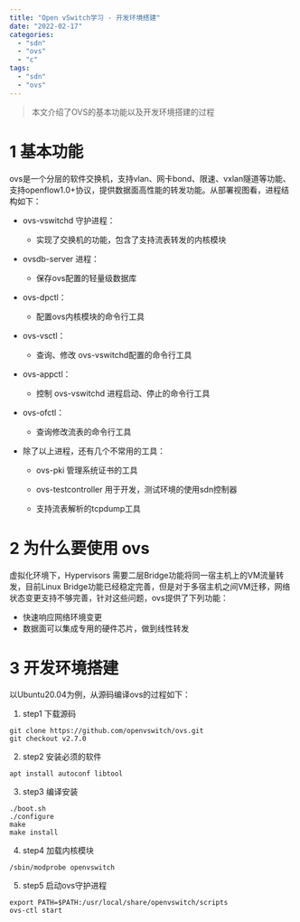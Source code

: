 ```yaml
---
title: "Open vSwitch学习 - 开发环境搭建"
date: "2022-02-17"
categories: 
  - "sdn"
  - "ovs"
  - "c"
tags: 
  - "sdn"
  - "ovs"
---
```

> 本文介绍了OVS的基本功能以及开发环境搭建的过程

<!--more-->
# 1 基本功能

ovs是一个分层的软件交换机，支持vlan、网卡bond、限速、vxlan隧道等功能、支持openflow1.0+协议，提供数据面高性能的转发功能。从部署视图看，进程结构如下：

- ovs-vswitchd 守护进程：
  - 实现了交换机的功能，包含了支持流表转发的内核模块
- ovsdb-server 进程：
  - 保存ovs配置的轻量级数据库
- ovs-dpctl：
  -  配置ovs内核模块的命令行工具
- ovs-vsctl：
  - 查询、修改 ovs-vswitchd配置的命令行工具

- ovs-appctl：
  - 控制 ovs-vswitchd 进程启动、停止的命令行工具
- ovs-ofctl：
  - 查询修改流表的命令行工具

- 除了以上进程，还有几个不常用的工具：

  - ovs-pki 管理系统证书的工具
  - ovs-testcontroller 用于开发，测试环境的使用sdn控制器

  - 支持流表解析的tcpdump工具

# 2 为什么要使用 ovs

虚拟化环境下，Hypervisors 需要二层Bridge功能将同一宿主机上的VM流量转发，目前Linux Bridge功能已经稳定完善，但是对于多宿主机之间VM迁移，网络状态变更支持不够完善，针对这些问题，ovs提供了下列功能：

- 快速响应网络环境变更
- 数据面可以集成专用的硬件芯片，做到线性转发

# 3 开发环境搭建

以Ubuntu20.04为例，从源码编译ovs的过程如下：

1. step1 下载源码
```shell
git clone https://github.com/openvswitch/ovs.git
git checkout v2.7.0
```
2. step2 安装必须的软件
```shell
apt install autoconf libtool 
```
3. step3 编译安装
```shell
./boot.sh
./configure
make
make install
```
4. step4 加载内核模块
```shell
/sbin/modprobe openvswitch
```
5. step5 启动ovs守护进程
```shell
export PATH=$PATH:/usr/local/share/openvswitch/scripts
ovs-ctl start
```
